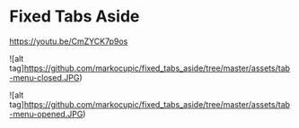 # Fixed Tabs Aside
https://youtu.be/CmZYCK7p9os


![alt tag]https://github.com/markocupic/fixed_tabs_aside/tree/master/assets/tab-menu-closed.JPG)

![alt tag]https://github.com/markocupic/fixed_tabs_aside/tree/master/assets/tab-menu-opened.JPG)

